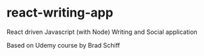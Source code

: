 # react-writing-app
React driven Javascript (with Node) Writing and Social application

Based on Udemy course by Brad Schiff
